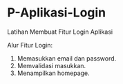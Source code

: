 # P-Aplikasi-Login
Latihan Membuat Fitur Login Aplikasi

Alur Fitur Login:
1. Memasukkan email dan password.
2. Memvalidasi masukkan.
3. Menampilkan homepage.
